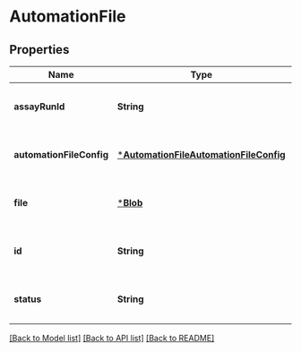 # AutomationFile


## Properties
Name | Type | Description | Notes
------------ | ------------- | ------------- | -------------
**assayRunId** | **String** |  | [optional] [default to nothing]
**automationFileConfig** | [***AutomationFileAutomationFileConfig**](AutomationFileAutomationFileConfig.md) |  | [optional] [default to nothing]
**file** | [***Blob**](Blob.md) |  | [optional] [default to nothing]
**id** | **String** |  | [optional] [default to nothing]
**status** | **String** |  | [optional] [default to nothing]


[[Back to Model list]](../README.md#models) [[Back to API list]](../README.md#api-endpoints) [[Back to README]](../README.md)



